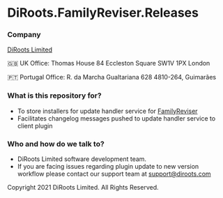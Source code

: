 # DiRoots.FamilyReviser.Releases

### Company

[DiRoots Limited](https://diroots.com/)

🇬🇧 UK Office:
Thomas House
84 Eccleston Square
SW1V 1PX London

🇵🇹 Portugal Office:
R. da Marcha Gualtariana 628
4810-264, Guimarães

### What is this repository for?

- To store installers for update handler service for [FamilyReviser](https://diroots.com/revit-plugins/manage-revit-families-and-worksets-with-familyreviser/)
- Facilitates changelog messages pushed to update handler service to client plugin

### Who and how do we talk to?

- DiRoots Limited software development team.
- If you are facing issues regarding plugin update to new version workflow please contact our support team at support@diroots.com

Copyright 2021 DiRoots Limited. All Rights Reserved.
